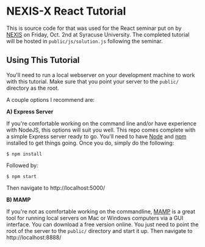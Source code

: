 # NEXIS-X React Tutorial

This is source code for that was used for the React seminar put on by [NEXIS](http://nexis.ischool.syr.edu/) on Friday, Oct. 2nd at Syracuse University. The completed tutorial will be hosted in `public/js/solution.js` following the seminar.

## Using This Tutorial

You'll need to run a local webserver on your development machine to work with this tutorial. Make sure that you point your server to the `public/` directory as the root.

A couple options I recommend are:

**A) Express Server**

If you're comfortable working on the command line and/or have experience with NodeJS, this options will suit you well. This repo comes complete with a simple Express server ready to go. You'll need to have [Node](https://nodejs.org/) and [npm](https://www.npmjs.com/) installed to get things going. Once you do, simply do the following:

```shell
$ npm install
```

Followed by:

```shell
$ npm start
```

Then navigate to http://localhost:5000/

**B) MAMP**

If you're not as comfortable working on the commandline, [MAMP](https://www.mamp.info/en/) is a great tool for running local servers on Mac or Windows computers via a GUI interface. You can download a free version online. You just need to point the root of the server to the `public/` directory and start it up. Then navigate to http://localhost:8888/
